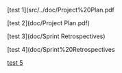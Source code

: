 [test 1](src/../doc/Project%20Plan.pdf

[test 2](doc/Project Plan.pdf)

[test 3](doc/Sprint Retrospectives)

[test 4](doc/Sprint%20Retrospectives

[test 5](src/test/java/new.txt)